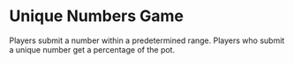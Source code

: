 # Unique Numbers Game
Players submit a number within a predetermined range. Players who submit a unique number get a percentage of the pot.
